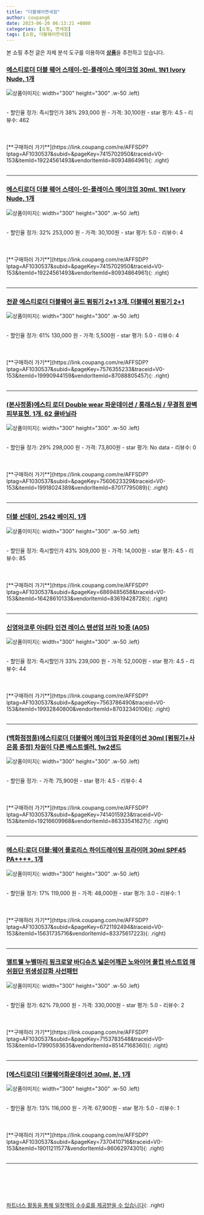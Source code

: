 ```yaml
---
title: "더블웨어면세점"
author: coupang6
date: 2023-06-20 06:13:21 +0800
categories: [쇼핑, 면세점]
tags: [쇼핑, 더블웨어면세점]
---
```


본 쇼핑 추천 글은 자체 분석 도구를 이용하여 [**상품**](https://link.coupang.com/a/bao1ui)을 추천하고 있습니다.

### [에스티로더 더블 웨어 스테이-인-플레이스 메이크업 30ml, 1N1 Ivory Nude, 1개](https://link.coupang.com/re/AFFSDP?lptag=AF1030537&subid=&pageKey=7415702950&traceid=V0-153&itemId=19224561493&vendorItemId=80934864961)

![상품이미지](https://thumbnail7.coupangcdn.com/thumbnails/remote/230x230ex/image/vendor_inventory/a106/96687bbaf1c1081bacabe59203cc3c0d884b1a590d92c999d299ad53ec18.jpg){: width="300" height="300" .w-50 .left}


<br>
- 할인율 정가: 즉시할인가 38%  293,000   원
- 가격: 30,100원
- star 평가: 4.5
- 리뷰수: 462
<br>
<br>
<br>
<br>
[**구매하러 가기**](https://link.coupang.com/re/AFFSDP?lptag=AF1030537&subid=&pageKey=7415702950&traceid=V0-153&itemId=19224561493&vendorItemId=80934864961){: .right}
<br>
<br>

---

### [에스티로더 더블 웨어 스테이-인-플레이스 메이크업 30ml, 1N1 Ivory Nude, 1개](https://link.coupang.com/re/AFFSDP?lptag=AF1030537&subid=&pageKey=7415702950&traceid=V0-153&itemId=19224561493&vendorItemId=80934864961)

![상품이미지](https://thumbnail7.coupangcdn.com/thumbnails/remote/230x230ex/image/vendor_inventory/a106/96687bbaf1c1081bacabe59203cc3c0d884b1a590d92c999d299ad53ec18.jpg){: width="300" height="300" .w-50 .left}


<br>
- 할인율 정가: 32%  253,000   원
- 가격: 30,100원
- star 평가: 5.0
- 리뷰수: 4
<br>
<br>
<br>
<br>
[**구매하러 가기**](https://link.coupang.com/re/AFFSDP?lptag=AF1030537&subid=&pageKey=7415702950&traceid=V0-153&itemId=19224561493&vendorItemId=80934864961){: .right}
<br>
<br>

---

### [천끝 에스티로더 더블웨어 골드 펌핑기 2+1 3개, 더블웨어 펌핑기 2+1](https://link.coupang.com/re/AFFSDP?lptag=AF1030537&subid=&pageKey=7576355233&traceid=V0-153&itemId=19990944159&vendorItemId=87088805457)

![상품이미지](https://thumbnail10.coupangcdn.com/thumbnails/remote/230x230ex/image/vendor_inventory/c4af/bcc3bf12c0deb2935404c911c22655eb1eadc0ba4aea7f08fa33cf2b40c9.jpg){: width="300" height="300" .w-50 .left}


<br>
- 할인율 정가: 61%  130,000   원
- 가격: 5,500원
- star 평가: 5.0
- 리뷰수: 4
<br>
<br>
<br>
<br>
[**구매하러 가기**](https://link.coupang.com/re/AFFSDP?lptag=AF1030537&subid=&pageKey=7576355233&traceid=V0-153&itemId=19990944159&vendorItemId=87088805457){: .right}
<br>
<br>

---

### [(본사정품)에스티 로더 Double wear 파운데이션 / 롱래스팅 / 무결점 완벽 피부표현, 1개, 62 쿨바닐라](https://link.coupang.com/re/AFFSDP?lptag=AF1030537&subid=&pageKey=7560623329&traceid=V0-153&itemId=19918024389&vendorItemId=87017795089)

![상품이미지](https://thumbnail6.coupangcdn.com/thumbnails/remote/230x230ex/image/vendor_inventory/7661/e269b3d76edd70480882bf5bb940dc70ca2e3e73cc11072eac754d420258.jpeg){: width="300" height="300" .w-50 .left}


<br>
- 할인율 정가: 29%  298,000   원
- 가격: 73,800원
- star 평가: No data
- 리뷰수: 0
<br>
<br>
<br>
<br>
[**구매하러 가기**](https://link.coupang.com/re/AFFSDP?lptag=AF1030537&subid=&pageKey=7560623329&traceid=V0-153&itemId=19918024389&vendorItemId=87017795089){: .right}
<br>
<br>

---

### [더블 선데이, 2542 베이지, 1개](https://link.coupang.com/re/AFFSDP?lptag=AF1030537&subid=&pageKey=6869485658&traceid=V0-153&itemId=16428610133&vendorItemId=83619428728)

![상품이미지](https://thumbnail9.coupangcdn.com/thumbnails/remote/230x230ex/image/vendor_inventory/29d9/c193aeccf42e56b3d539fe0259b576535016173a34de1b18ad9416a1159b.jpg){: width="300" height="300" .w-50 .left}


<br>
- 할인율 정가: 즉시할인가 43%  309,000   원
- 가격: 14,000원
- star 평가: 4.5
- 리뷰수: 85
<br>
<br>
<br>
<br>
[**구매하러 가기**](https://link.coupang.com/re/AFFSDP?lptag=AF1030537&subid=&pageKey=6869485658&traceid=V0-153&itemId=16428610133&vendorItemId=83619428728){: .right}
<br>
<br>

---

### [신영와코루 아네타 인견 레이스 텐션업 브라 10종 (A05)](https://link.coupang.com/re/AFFSDP?lptag=AF1030537&subid=&pageKey=7563786490&traceid=V0-153&itemId=19932840800&vendorItemId=87032340106)

![상품이미지](https://thumbnail10.coupangcdn.com/thumbnails/remote/230x230ex/image/vendor_inventory/9222/9c6f3a01c684a9536ac8d23b7606801d4d9210f5ecafcaeee4b7ca79a544.jpg){: width="300" height="300" .w-50 .left}


<br>
- 할인율 정가: 즉시할인가 33%  239,000   원
- 가격: 52,000원
- star 평가: 4.5
- 리뷰수: 44
<br>
<br>
<br>
<br>
[**구매하러 가기**](https://link.coupang.com/re/AFFSDP?lptag=AF1030537&subid=&pageKey=7563786490&traceid=V0-153&itemId=19932840800&vendorItemId=87032340106){: .right}
<br>
<br>

---

### [(백화점정품)에스티로더 더블웨어 메이크업 파운데이션 30ml [펌핑기+사은품 증정] 차원이 다른 베스트셀러, 1w2샌드](https://link.coupang.com/re/AFFSDP?lptag=AF1030537&subid=&pageKey=7414015923&traceid=V0-153&itemId=19216609968&vendorItemId=86333541627)

![상품이미지](https://thumbnail7.coupangcdn.com/thumbnails/remote/230x230ex/image/vendor_inventory/e683/5b8d36f0b8be5e172d9a452e9eec197edf978ef35d34f23d6ee0f2050fb8.jpg){: width="300" height="300" .w-50 .left}


<br>
- 할인율 정가: 
- 가격: 75,900원
- star 평가: 4.5
- 리뷰수: 4
<br>
<br>
<br>
<br>
[**구매하러 가기**](https://link.coupang.com/re/AFFSDP?lptag=AF1030537&subid=&pageKey=7414015923&traceid=V0-153&itemId=19216609968&vendorItemId=86333541627){: .right}
<br>
<br>

---

### [에스티:로더 더블:웨어 플로리스 하이드레이팅 프라이머 30ml SPF45 PA++++, 1개](https://link.coupang.com/re/AFFSDP?lptag=AF1030537&subid=&pageKey=6721192494&traceid=V0-153&itemId=15631735716&vendorItemId=83375617223)

![상품이미지](https://thumbnail8.coupangcdn.com/thumbnails/remote/230x230ex/image/vendor_inventory/8711/d33d27b4c20e677476c605c01bff8a36dcba8f30dd69e2443417b909c6cb.jpg){: width="300" height="300" .w-50 .left}


<br>
- 할인율 정가: 17%  119,000   원
- 가격: 48,000원
- star 평가: 3.0
- 리뷰수: 1
<br>
<br>
<br>
<br>
[**구매하러 가기**](https://link.coupang.com/re/AFFSDP?lptag=AF1030537&subid=&pageKey=6721192494&traceid=V0-153&itemId=15631735716&vendorItemId=83375617223){: .right}
<br>
<br>

---

### [앨트웰 누벨마리 핑크로얄 바디슈츠 넓은어깨끈 노와이어 풀컵 바스트업 매쉬원단 위생성강화 사선패턴](https://link.coupang.com/re/AFFSDP?lptag=AF1030537&subid=&pageKey=7153783548&traceid=V0-153&itemId=17990593635&vendorItemId=85147168360)

![상품이미지](https://thumbnail8.coupangcdn.com/thumbnails/remote/230x230ex/image/vendor_inventory/9af1/7971c498a78e97ea4be4262a7cd61143d0fbfbd1bd769bc883d57398c6e1.jpg){: width="300" height="300" .w-50 .left}


<br>
- 할인율 정가: 62%  79,000   원
- 가격: 330,000원
- star 평가: 5.0
- 리뷰수: 2
<br>
<br>
<br>
<br>
[**구매하러 가기**](https://link.coupang.com/re/AFFSDP?lptag=AF1030537&subid=&pageKey=7153783548&traceid=V0-153&itemId=17990593635&vendorItemId=85147168360){: .right}
<br>
<br>

---

### [[에스티로더] 더블웨어화운데이션 30ml, 본, 1개](https://link.coupang.com/re/AFFSDP?lptag=AF1030537&subid=&pageKey=7370410716&traceid=V0-153&itemId=19011211577&vendorItemId=86062974301)

![상품이미지](https://thumbnail6.coupangcdn.com/thumbnails/remote/230x230ex/image/vendor_inventory/cb79/0e42be542ae573375c859df29624807c272375a5ba50b058abf325501ab7.jpg){: width="300" height="300" .w-50 .left}


<br>
- 할인율 정가: 13%  116,000   원
- 가격: 67,900원
- star 평가: 5.0
- 리뷰수: 1
<br>
<br>
<br>
<br>
[**구매하러 가기**](https://link.coupang.com/re/AFFSDP?lptag=AF1030537&subid=&pageKey=7370410716&traceid=V0-153&itemId=19011211577&vendorItemId=86062974301){: .right}
<br>
<br>

---
<br><br><br><br><br> [파트너스 활동을 통해 일정액의 수수료를 제공받을 수 있습니다](https://link.coupang.com/a/bao1ui){: .right}